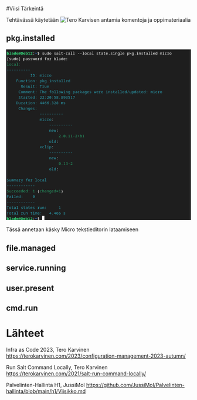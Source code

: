 #Viisi Tärkeintä 

Tehtävässä käytetään ![Tero Karvisen antamia komentoja ja oppimateriaalia](https://terokarvinen.com/2021/salt-run-command-locally/)

## pkg.installed

![img](./micro_inst.png)

Tässä annetaan käsky Micro tekstieditorin lataamiseen

## file.managed

## service.running

## user.present

## cmd.run



# Lähteet
Infra as Code 2023, Tero Karvinen
https://terokarvinen.com/2023/configuration-management-2023-autumn/

Run Salt Command Locally, Tero Karvinen
https://terokarvinen.com/2021/salt-run-command-locally/

Palvelinten-Hallinta H1, JussiMol
https://github.com/JussiMol/Palvelinten-hallinta/blob/main/h1/Viisikko.md
